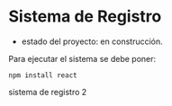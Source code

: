 <h1> Sistema de Registro</h1>

- estado del proyecto: en construcción.

Para ejecutar el sistema se debe poner:

```npm install react```

sistema de registro 2
